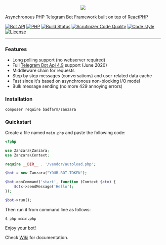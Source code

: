 <p align="center">
  <img src="https://github.com/badfarm/zanzara/blob/develop/zanzara_logo.png">
</p>

Asynchronous PHP Telegram Bot Framework built on top of [ReactPHP](https://reactphp.org/)

[![Bot API](https://img.shields.io/badge/Bot%20API-4.9%20(June%202020)-blue)](https://core.telegram.org/bots/api)
[![PHP](https://img.shields.io/badge/PHP-%3E%3D7.2-blue)](https://www.php.net/)
[![Build Status](https://travis-ci.org/badfarm/zanzara.svg?branch=master)](https://travis-ci.org/badfarm/zanzara)
[![Scrutinizer Code Quality](https://scrutinizer-ci.com/g/badfarm/zanzara/badges/quality-score.png?b=develop)](https://scrutinizer-ci.com/g/badfarm/zanzara/?branch=develop)
[![Code style](https://img.shields.io/badge/code%20style-standard-green)](https://www.php-fig.org/psr/psr-2/)
[![License](https://img.shields.io/badge/license-MIT-green)](https://github.com/badfarm/zanzara/blob/develop/LICENSE.md)

---

### Features
* Long polling support (no webserver required)
* Full [Telegram Bot Api 4.9](https://core.telegram.org/bots/api) support (June 2020)
* Middleware chain for requests
* Step by step messages (conversations) and user-related data cache
* Fast since it's based on asynchronous non-blocking I/O model
* Bulk message sending (no more 429 annoying errors)

### Installation
```
composer require badfarm/zanzara
```
    
### Quickstart

Create a file named ```main.php``` and paste the following code:

```php
<?php

use Zanzara\Zanzara;
use Zanzara\Context;

require __DIR__ . '/vendor/autoload.php';

$bot = new Zanzara("YOUR-BOT-TOKEN");

$bot->onCommand('start', function (Context $ctx) {
    $ctx->sendMessage('Hello');
});

$bot->run();
```

Then run it from command line as follows:

    $ php main.php

Enjoy your bot!

Check [Wiki](https://github.com/badfarm/zanzara/wiki) for documentation.
